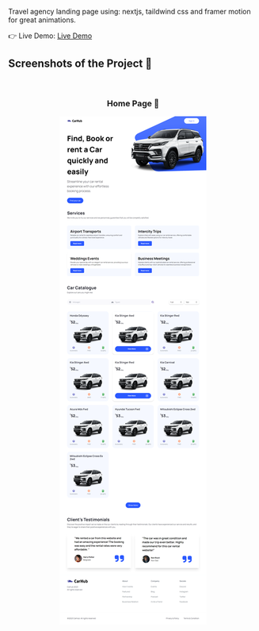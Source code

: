 Travel agency landing page using: nextjs, taildwind css and framer motion for great animations.

👉 Live Demo: <a href='https://travel-verse.vercel.app/'>Live Demo</a>

<h2>Screenshots of the Project 📸</h2>
<br>
<h3 align='center'>Home Page 🏡</h3>

<div align='center'>
<img src='https://github.com/MERYX-bh/Cars-Showcase/blob/main/screencapture-cars-showcase-meryx-bh-vercel-app-2023-07-24-14_33_46.png'/>

</div>
